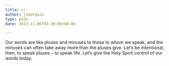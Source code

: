 ```yaml
---
title: +/-
author: jsmarquis
type: post
date: 2013-11-06T03:39:00+00:00

---
```

Our words are like pluses and minuses to those to whom we speak, and the minuses can often take away more than the pluses give. Let&#8217;s be intentional, then, to speak pluses &#8211; to speak life. Let&#8217;s give the Holy Spirit control of our words today.
